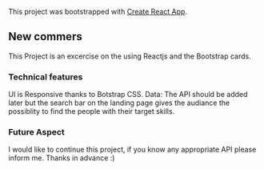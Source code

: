 This project was bootstrapped with [Create React App](https://github.com/facebook/create-react-app).

## New commers
This Project is an excercise on the using Reactjs and the Bootstrap cards.

### Technical features
UI is Responsive thanks to Botstrap CSS.
Data: The API should be added later but the search bar on the landing page gives the audiance the possiblity to find the people with their target skills.

### Future Aspect
I would like to continue this project, if you know any appropriate API please inform me. Thanks in advance :)

